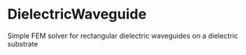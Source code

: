 # DielectricWaveguide
Simple FEM solver for rectangular dielectric waveguides on a dielectric substrate
